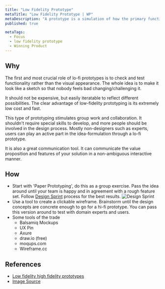 ```yaml
---
title: "Low Fidelity Prototype"
metaTitle: "Low Fidelity Prototype | WP"
metaDescription: "A prototype is a simulation of how the primary functionality of the product will work. It allows product teams to initiate discussion with other stakeholders such as domain experts, potential users, decision-makers, etc. Low-fidelity prototyping is an easy way to convert high-level design concepts into tangible and testable artifacts. Should not be so concrete and should NOT look like a finished product."
published: true

metaTags:
  - Focus
  - low fidelity prototype
  - Winning Product
---
```


## Why

The first and most crucial role of lo-fi prototypes is to check and test functionality rather than the visual appearance. The whole idea is to make it look like a sketch so that nobody feels bad changing/challenging it.

It should not be expensive, but easily iteratable to reflect different possibilities. The clear advantage of low-fidelity prototyping is its extremely low cost and fast. 

This type of prototyping stimulates group work and collaboration. It shouldn't require special skills to develop, and more people should be involved in the design process. Mostly non-designers such as experts, users can play an active part in the idea-formulation through a lo-fi prototype.

It is also a great communication tool. It can communicate the value proposition and features of your solution in a non-ambiguous interactive manner.

## How

- Start with 'Paper Prototyping', do this as a group exercise. Pass the idea around until your team is happy and in agreement with a rough feature set. Follow [Design Sprint](https://www.gv.com/sprint/) process for the best results.
  ![Design Sprint](https://miro.medium.com/max/2000/1*YAulgPaB93hG_V0Pomc1xg.jpeg)
- Use a tool to create a clickable wireframe. Brainstorm until the design concepts are concrete enough to go for a hi-fi prototype. You can pass this version around to test with domain experts and users.
- Some tools of the trade
  - Balsamiq Mockups
  - UX Pin
  - Axure
  - draw.io (free)
  - moqups.com
  - Wireframe.cc

## References

- [Low fidelity high fidelity prototypes](https://theblog.adobe.com/prototyping-difference-low-fidelity-high-fidelity-prototypes-use/)
- [Image Source](https://sprintstories.com/7-tips-for-the-first-ever-design-sprint-of-a-company-16682b307c1c)
